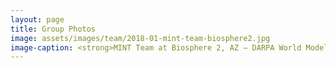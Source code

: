 ```yaml
---
layout: page
title: Group Photos
image: assets/images/team/2018-01-mint-team-biosphere2.jpg
image-caption: <strong>MINT Team at Biosphere 2, AZ – DARPA World Modelers Kickoff Meeting (Jan 2018).</strong><br />From left to right&#58; Lucas Carvalho, Ankush Khandelwal, Maria Stoica, Kelly Cobourn, Scott Peckham, Deborah Khider, Craig Knoblock, Yolanda Gil, Yao-Yi Chiang, Daniel Garijo, Rafael Ferreira da Silva, Jay Pujara, and Vipin Kumar. 
---
```


<!--p>Some Text.</p>

<hr class="major" /-->
